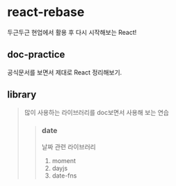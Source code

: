 # react-rebase

두근두근 현업에서 활용 후 다시 시작해보는 React!

## doc-practice

공식문서를 보면서 제대로 React 정리해보기.

## library

> 많이 사용하는 라이브러리를 doc보면서 사용해 보는 연습
>
> > ### date
> >
> > 날짜 관련 라이브러리
> >
> > 1. moment
> > 2. dayjs
> > 3. date-fns
